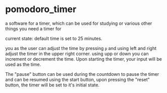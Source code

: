 # pomodoro_timer
a software for a timer, which can be used for studying or various other things you need a timer for

current state:
default time is set to 25 minutes.

you as the user can adjust the time by pressing ```p``` and using left and right adjust the timer in the upper right corner.
using upp or down you can increment or decrement the time. Upon starting the timer, your input will be used as the time.

The "pause" button can be used during the countdown to pause the timer and can be resumed using the start button,
upon pressing the "reset" button, the timer will be set to it's initial state.

